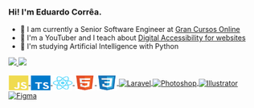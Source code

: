 ### Hi! I'm Eduardo Corrêa.

- 🔭 I am currently a Senior Software Engineer at [Gran Cursos Online](https://grancursosonline.com.br/)
- 🎥 I'm a YouTuber and I teach about [Digital Accessibility for websites](https://www.youtube.com/channel/UCtKGDWQkvGZvwm4kUNUNbKQ)
- 🌱 I'm studying Artificial Intelligence with Python

<div>
  <a href="https://github.com/eduardocorreas">
  <img height="180em" src="https://github-readme-stats.vercel.app/api?username=eduardocorreas&show_icons=true&theme=dracula&include_all_commits=true&count_private=true"/>
  <img height="180em" src="https://github-readme-stats.vercel.app/api/top-langs/?username=eduardocorreas&layout=compact&langs_count=7&theme=dracula"/>
</div>
  
  <div style="display: inline_block"><br>
  <img align="center" alt="Javascript" height="30" width="40" src="https://raw.githubusercontent.com/devicons/devicon/master/icons/javascript/javascript-plain.svg">
  <img align="center" alt="Typescript" height="30" width="40" src="https://raw.githubusercontent.com/devicons/devicon/master/icons/typescript/typescript-plain.svg">
  <img align="center" alt="React" height="30" width="40" src="https://raw.githubusercontent.com/devicons/devicon/master/icons/react/react-original.svg">
  <img align="center" alt="HTML" height="30" width="40" src="https://raw.githubusercontent.com/devicons/devicon/master/icons/html5/html5-original.svg">
  <img align="center" alt="CSS" height="30" width="40" src="https://raw.githubusercontent.com/devicons/devicon/master/icons/css3/css3-original.svg">
  <img align="center" alt="Laravel" height="30" width="40" src="https://cdn.jsdelivr.net/gh/devicons/devicon/icons/laravel/laravel-original.svg" />
  <img align="center" alt="Photoshop" height="30" width="40"  src="https://cdn.jsdelivr.net/gh/devicons/devicon/icons/photoshop/photoshop-original.svg" />
  <img align="center" alt="Illustrator" height="30" width="40"   src="https://cdn.jsdelivr.net/gh/devicons/devicon/icons/illustrator/illustrator-original.svg" />
  <img align="center" alt="Figma" height="30" width="40"   src="https://cdn.jsdelivr.net/gh/devicons/devicon/icons/figma/figma-original.svg" />
</div>

